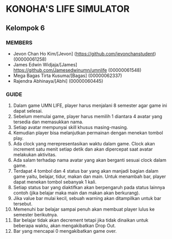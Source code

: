 # KONOHA'S LIFE SIMULATOR
## Kelompok 6

### MEMBERS
- Jevon Chan Ho Kim/[Jevon] (https://github.com/jevonchanstudent) (00000061258)
- James Edwin Widjaja/[James] https://github.com/Jamesedwinumn/umnlife (00000061548)
- Mega Bagas Tirta Kusuma/[Bagas] (00000062337)
- Rajendra Abhinaya/[Abhi] (00000060445)

### GUIDE
1. Dalam game UMN LIFE, player harus menjalani 8 semester agar game ini dapat selesai.
2. Sebelum memulai game, player harus memilih 1 diantara 4 avatar yang tersedia dan memasukkan nama. 
3. Setiap avatar mempunyai skill khusus masing-masing. 
4. Kemudian player bisa melanjutkan permainan dengan menekan tombol play.
5. Ada clock yang merepresentasikan waktu dalam game. Clock akan increment satu menit setiap detik dan akan dipercepat saat avatar melakukan aktivitas.
6. Ada salam terhadap nama avatar yang akan berganti sesuai clock dalam game.
7. Terdapat 4 tombol dan 4 status bar yang akan manjadi bagian dalam game yaitu, belajar, tidur, makan dan main. Untuk menambah bar, player dapat menekan tombol sebanyak 1 kali.
8. Setiap status bar yang diaktifkan akan berpengaruh pada status lainnya contoh (jika belajar maka main dan makan akan berkurang).
9. Jika value bar mulai kecil, sebuah warning akan ditampilkan untuk bar tersebut.
10. Memenuhi bar belajar sampai penuh akan membuat player lulus ke semester berikutnya.
11. Bar belajar tidak akan decrement tetapi jika tidak dinaikan untuk beberapa waktu, akan mengakibatkan Drop Out.
12. Bar yang mencapai 0 mengakibatkan game over.
